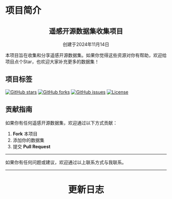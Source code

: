 # 项目简介

<div align="center">
  <h2>遥感开源数据集收集项目</h2>
  <p>创建于2024年11月14日</p>
</div>

本项目旨在收集和分享遥感开源数据集。如果你觉得这些资源对你有帮助，欢迎给项目点个Star，也欢迎大家补充更多的数据集！

## 项目标签

[![GitHub stars](https://img.shields.io/github/stars/username/repo.svg?style=social&label=Star)](https://github.com/nikofoy/repo)
[![GitHub forks](https://img.shields.io/github/forks/username/repo.svg?style=social&label=Fork)](https://github.com/nikofoy/repo)
[![GitHub issues](https://img.shields.io/github/issues/username/repo.svg)](https://github.com/username/nikofoy/issues)
[![License](https://img.shields.io/badge/license-MIT-blue.svg)](https://github.com/nikofoy/repo/blob/main/LICENSE)

## 贡献指南

如果你有任何遥感开源数据集，欢迎通过以下方式贡献：
1. **Fork** 本项目
2. 添加你的数据集
3. 提交 **Pull Request**

---

如果你有任何问题或建议，欢迎通过以上联系方式与我联系。


---
<div align="center">
  <h1>更新日志</h1>
</div>



